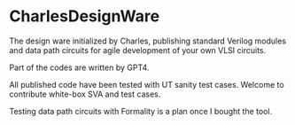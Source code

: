 # CharlesDesignWare

The design ware initialized by Charles, publishing standard Verilog modules and data path circuits for agile development of your own VLSI circuits.  

Part of the codes are written by GPT4.  

All published code have been tested with UT sanity test cases. Welcome to contribute white-box SVA and test cases.  

Testing data path circuits with Formality is a plan once I bought the tool.
